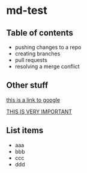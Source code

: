 # md-test

## Table of contents

- pushing changes to a repo
- creating branches
- pull requests
- resolving a merge conflict

## Other stuff

[this is a link to google](https://www.google.com)

[THIS IS VERY IMPORTANT](docs/important.md)

## List items

- aaa
- bbb
- ccc
- ddd
